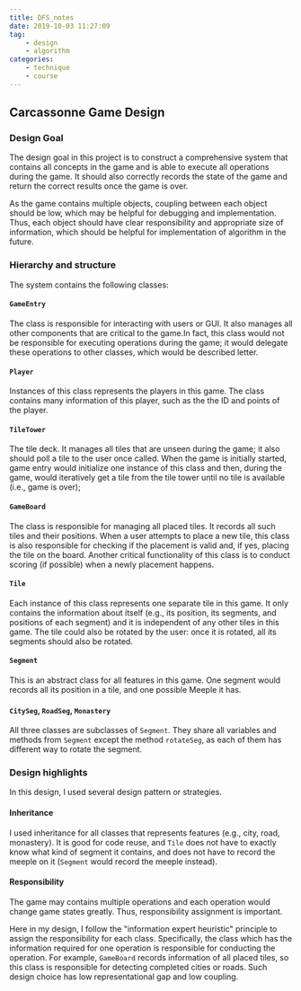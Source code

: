 ```yaml
---
title: DFS_notes
date: 2019-10-03 11:27:09
tag: 
    - design
    - algorithm
categories:
    - technique
    - course
---
```


## Carcassonne Game Design

### Design Goal

The design goal in this project is to construct a comprehensive system that contains all concepts in the game and is able to execute all operations during the game. It should also correctly records the state of the game and return the correct results once the game is over.

As the game contains multiple objects, coupling between each object should be low, which may be helpful for debugging and implementation. Thus, each object should have clear responsibility and appropriate size of information, which should be helpful for implementation of algorithm in the future.

### Hierarchy and structure

The system contains the following classes:

#### `GameEntry`
The class is responsible for interacting with users or GUI. It also manages all other components that are critical to the game.In fact, this class would not be responsible for executing operations during the game; it would delegate these operations to other classes, which would be described letter.

#### `Player`
Instances of this class represents the players in this game. The class contains many information of this player, such as the the ID and points of the player.

#### `TileTower`
The tile deck. It manages all tiles that are unseen during the game; it also should poll a tile to the user once called. When the game is initially started, game entry would initialize one instance of this class and then, during the game, would iteratively get a tile from the tile tower until no tile is available (i.e., game is over);

#### `GameBoard`
The class is responsible for managing all placed tiles. It records all such tiles and their positions. When a user attempts to place a new tile, this class is also responsible for checking if the placement is valid and, if yes, placing the tile on the board. Another critical functionality of this class is to conduct scoring (if possible) when a newly placement happens.

#### `Tile`
Each instance of this class represents one separate tile in this game. It only contains the information about itself (e.g., its position, its segments, and positions of each segment) and it is independent of any other tiles in this game. The tile could also be rotated by the user: once it is rotated, all its segments should also be rotated.

#### `Segment`
This is an abstract class for all features in this game. One segment would records all its position in a tile, and one possible Meeple it has.

#### `CitySeg`, `RoadSeg`, `Monastery`

All three classes are subclasses of `Segment`. They share all variables and methods from `Segment` except the method `rotateSeg`, as each of them has different way to rotate the segment.

### Design highlights

In this design, I used several design pattern or strategies.

#### Inheritance

I used inheritance for all classes that represents features (e.g., city, road, monastery). It is good for code reuse, and `Tile` does not have to exactly know what kind of segment it contains, and does not have to record the meeple on it (`Segment` would record the meeple instead).

#### Responsibility

The game may contains multiple operations and each operation would change game states greatly. Thus, responsibility assignment is important. 

Here in my design, I follow the "information expert heuristic" principle to assign the responsibility for each class. Specifically, the class which has the information required for one operation is responsible for conducting the operation. For example, `GameBoard` records information of all placed tiles, so this class is responsible for detecting completed cities or roads. Such design choice has low representational gap and low coupling.
